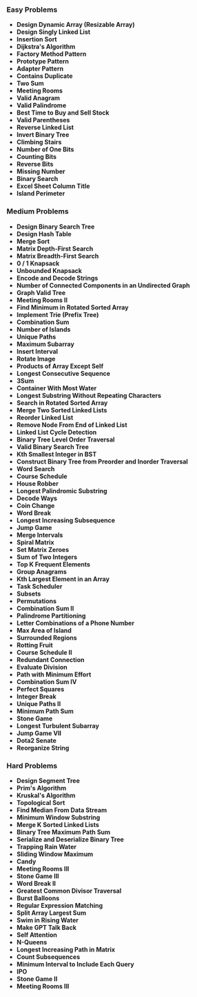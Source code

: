 ### Easy Problems

- **Design Dynamic Array (Resizable Array)**
- **Design Singly Linked List**
- **Insertion Sort**
- **Dijkstra's Algorithm**
- **Factory Method Pattern**
- **Prototype Pattern**
- **Adapter Pattern**
- **Contains Duplicate**
- **Two Sum**
- **Meeting Rooms**
- **Valid Anagram**
- **Valid Palindrome**
- **Best Time to Buy and Sell Stock**
- **Valid Parentheses**
- **Reverse Linked List**
- **Invert Binary Tree**
- **Climbing Stairs**
- **Number of One Bits**
- **Counting Bits**
- **Reverse Bits**
- **Missing Number**
- **Binary Search**
- **Excel Sheet Column Title**
- **Island Perimeter**

### Medium Problems

- **Design Binary Search Tree**
- **Design Hash Table**
- **Merge Sort**
- **Matrix Depth-First Search**
- **Matrix Breadth-First Search**
- **0 / 1 Knapsack**
- **Unbounded Knapsack**
- **Encode and Decode Strings**
- **Number of Connected Components in an Undirected Graph**
- **Graph Valid Tree**
- **Meeting Rooms II**
- **Find Minimum in Rotated Sorted Array**
- **Implement Trie (Prefix Tree)**
- **Combination Sum**
- **Number of Islands**
- **Unique Paths**
- **Maximum Subarray**
- **Insert Interval**
- **Rotate Image**
- **Products of Array Except Self**
- **Longest Consecutive Sequence**
- **3Sum**
- **Container With Most Water**
- **Longest Substring Without Repeating Characters**
- **Search in Rotated Sorted Array**
- **Merge Two Sorted Linked Lists**
- **Reorder Linked List**
- **Remove Node From End of Linked List**
- **Linked List Cycle Detection**
- **Binary Tree Level Order Traversal**
- **Valid Binary Search Tree**
- **Kth Smallest Integer in BST**
- **Construct Binary Tree from Preorder and Inorder Traversal**
- **Word Search**
- **Course Schedule**
- **House Robber**
- **Longest Palindromic Substring**
- **Decode Ways**
- **Coin Change**
- **Word Break**
- **Longest Increasing Subsequence**
- **Jump Game**
- **Merge Intervals**
- **Spiral Matrix**
- **Set Matrix Zeroes**
- **Sum of Two Integers**
- **Top K Frequent Elements**
- **Group Anagrams**
- **Kth Largest Element in an Array**
- **Task Scheduler**
- **Subsets**
- **Permutations**
- **Combination Sum II**
- **Palindrome Partitioning**
- **Letter Combinations of a Phone Number**
- **Max Area of Island**
- **Surrounded Regions**
- **Rotting Fruit**
- **Course Schedule II**
- **Redundant Connection**
- **Evaluate Division**
- **Path with Minimum Effort**
- **Combination Sum IV**
- **Perfect Squares**
- **Integer Break**
- **Unique Paths II**
- **Minimum Path Sum**
- **Stone Game**
- **Longest Turbulent Subarray**
- **Jump Game VII**
- **Dota2 Senate**
- **Reorganize String**

### Hard Problems
- **Design Segment Tree**
- **Prim's Algorithm**
- **Kruskal's Algorithm**
- **Topological Sort**
- **Find Median From Data Stream**
- **Minimum Window Substring**
- **Merge K Sorted Linked Lists**
- **Binary Tree Maximum Path Sum**
- **Serialize and Deserialize Binary Tree**
- **Trapping Rain Water**
- **Sliding Window Maximum**
- **Candy**
- **Meeting Rooms III**
- **Stone Game III**
- **Word Break II**
- **Greatest Common Divisor Traversal**
- **Burst Balloons**
- **Regular Expression Matching**
- **Split Array Largest Sum**
- **Swim in Rising Water**
- **Make GPT Talk Back**
- **Self Attention**
- **N-Queens**
- **Longest Increasing Path in Matrix**
- **Count Subsequences**
- **Minimum Interval to Include Each Query**
- **IPO**
- **Stone Game II**
- **Meeting Rooms III**